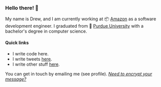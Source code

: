 ### Hello there! 👀

My name is Drew, and I am currently working at 📦 [Amazon][amzn] as a software development engineer. I graduated from 🚂 [Purdue University][purdue] with a bachelor's
degree in computer science.

#### Quick links
- I write code here.
- I write tweets [here][twitter].
- I write other stuff [here][blog].

You can get in touch by emailing me (see profile). _[Need to encrypt your message?][keybase]_

[amzn]: https://www.github.com/amzn
[purdue]: https://www.cs.purdue.edu
[twitter]: https://www.twitter.com/drewdavis418
[blog]: https://www.bointer.net
[keybase]: https://keybase.io/bointer
